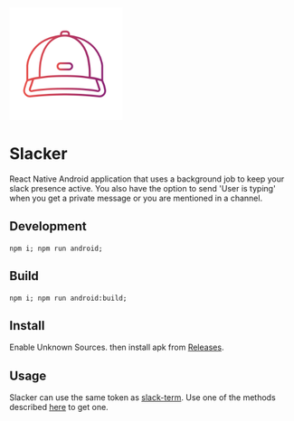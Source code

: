 <img src="icon.png" alt="logo" width="200"/>


Slacker
=======

React Native Android application that uses a background job to keep your slack presence active.
You also have the option to send 'User is typing' when you get a private message or you are mentioned in a channel.

## Development

```
npm i; npm run android;
```
## Build

```
npm i; npm run android:build;
```
## Install

Enable Unknown Sources. then install apk from 
[Releases](https://github.com/sonictruth/slacker/releases).
## Usage

Slacker can use the same token as [slack-term](https://github.com/erroneousboat/slack-term).
Use one of the methods described [here](https://github.com/erroneousboat/slack-term/) to get  one.
